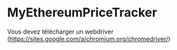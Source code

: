 # MyEthereumPriceTracker
Vous devez télécharger un webdriver (https://sites.google.com/a/chromium.org/chromedriver/)
